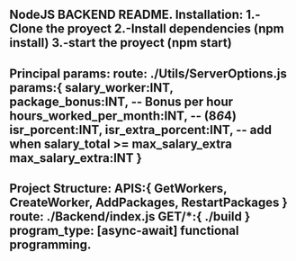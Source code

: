 NodeJS BACKEND README.
Installation:
    1.-Clone the proyect
    2.-Install dependencies (npm install)
    3.-start the proyect (npm start)
-----------------------------------------------------------------------------
Principal params: 
    route: ./Utils/ServerOptions.js
    params:{
        salary_worker:INT, 
        package_bonus:INT, -- Bonus per hour
        hours_worked_per_month:INT, -- (8*6*4)
        isr_porcent:INT,
        isr_extra_porcent:INT, -- add when salary_total >= max_salary_extra
        max_salary_extra:INT
    }
-----------------------------------------------------------------------------
Project Structure:
    APIS:{
        GetWorkers,
        CreateWorker,
        AddPackages,
        RestartPackages
    }
    route: ./Backend/index.js
    GET/*:{
        ./build 
    }
    program_type: [async-await] functional programming.
-----------------------------------------------------------------------------
